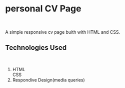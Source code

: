 <h1>personal CV Page</h1><br>
<p>A simple responsive cv page buith with HTML and CSS.</p>
<h2>Technologies Used</h2><br>
<ol>
  <li>
    HTML
  </li
    <li>CSS</li>
  <li>Respondive Design(media queries)</li>
</ol>
